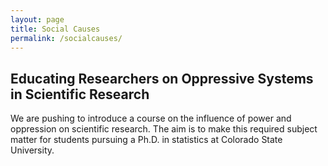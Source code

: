 ```yaml
---
layout: page
title: Social Causes
permalink: /socialcauses/
---
```


## Educating Researchers on Oppressive Systems in Scientific Research

We are pushing to introduce a course on the influence of power and oppression on scientific research. 
The aim is to make this required subject matter for students pursuing a Ph.D. in statistics at Colorado State University.
